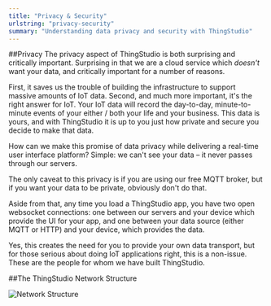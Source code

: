 ```yaml
---
title: "Privacy & Security"
urlstring: "privacy-security"
summary: "Understanding data privacy and security with ThingStudio"
---
```


##Privacy
The privacy aspect of ThingStudio is both surprising and critically important. Surprising in that we are a cloud service which _doesn't_ want your data, and critically important for a number of reasons.

First, it saves us the trouble of building the infrastructure to support massive amounts of IoT data. Second, and much more important, it's the right answer for IoT. Your IoT data will record the day-to-day, minute-to-minute events of your either / both your life and your business. This data is yours, and with ThingStudio it is up to you just how private and secure you decide to make that data.

How can we make this promise of data privacy while delivering a real-time user interface platform? Simple: we can't see your data – it never passes through our servers.

The only caveat to this privacy is if you are using our free MQTT broker, but if you want your data to be private, obviously don't do that.

Aside from that, any time you load a ThingStudio app, you have two open websocket connections: one between our servers and your device which provide the UI for your app, and one between your data source (either MQTT or HTTP) and your device, which provides the data.

Yes, this creates the need for you to provide your own data transport, but for those serious about doing IoT applications right, this is a non-issue. These are the people for whom we have built ThingStudio.

##The ThingStudio Network Structure

![Network Structure](/images/thingstudio-infrastructure.jpg "ThingStudio Infrastructure")
